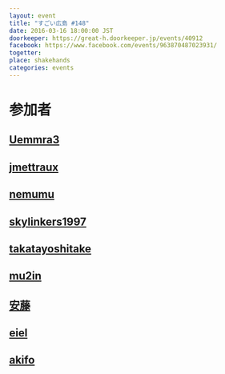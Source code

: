 ```yaml
---
layout: event
title: "すごい広島 #148"
date: 2016-03-16 18:00:00 JST
doorkeeper: https://great-h.doorkeeper.jp/events/40912
facebook: https://www.facebook.com/events/963870487023931/
togetter:
place: shakehands
categories: events
---
```


# 参加者


## [Uemmra3](https://github.com/Uemmra3)


## [jmettraux](https://github.com/jmettraux)


## [nemumu](https://github.com/nemumu)


## [skylinkers1997](http://twitter.com/skylinkers1997)


## [takatayoshitake](http://twitter.com/takatayoshitake)


## [mu2in](http://twitter.com/mu2in)


## [安藤](https://www.facebook.com/app_scoped_user_id/805090012951697/)


## [eiel](http://eiel.info/)


## [akifo](https://github.com/akifo)
